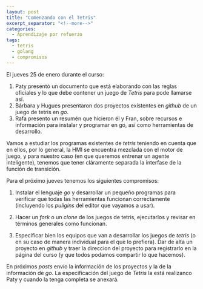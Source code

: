 ```yaml
---
layout: post
title: "Comenzando con el Tetris"
excerpt_separator: "<!--more-->"
categories:
  - Aprendizaje por refuerzo
tags:
  - tetris
  - golang
  - compromisos
---
```


El jueves 25 de enero durante el curso:

<!--more-->

1. Paty presentó un documento que está elaborando con las reglas oficiales y lo que debe contener un juego de *Tetris* para pode llamarse así. 
2. Bárbara y Hugues presentaron dos proyectos existentes en *github* de un juego de tetris en *go*.
3. Rafa presento un resumén que hicieron él y Fran, sobre recursos e información para instalar y programar en go, así como herramientas de desarrollo.

Vamos a estudiar los programas existentes de *tetris* teniendo en cuenta que en ellos, por lo general, 
la HMI se encuentra mezclada con el motor de juego, y para nuestro caso (en que queremos entrenar un agente inteligente),
tenemos que tener cláramente separada la interfase de la función de transición.

Para el próximo jueves tenemos los siguientes compromisos:

1. Instalar el lenguaje *go* y desarrollar un pequeño programas para verificar que todas las herramientas funcionan correctamente (incluyendo los *puligins* del editor que vayamos a usar).

2. Hacer un *fork* o un *clone* de los juegos de tetris, ejecutarlos y revisar en términos generales como funcionan.

3. Especificar bien los equipos que van a desarrollar los juegos de *tetris* (o en su caso de manera individual para el que lo prefiera). Dar de alta un proyecto en *github* y traer la direccion del proyecto para registrarlo en la página del curso (y que todos podamos compartir lo que hacemos).

En próximos *posts* envío la información de los proyectos y la de la información de *go*. La especificación del juego de *Tetris* la está realizanco Paty y cuando la tenga completa se anexará.
